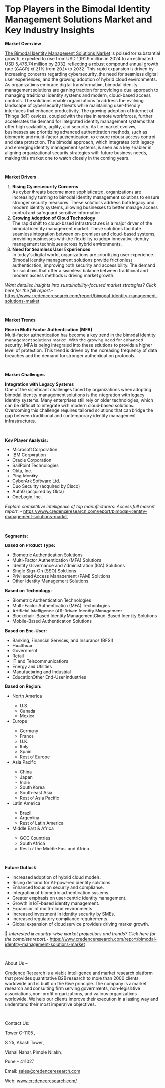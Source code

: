 # Top Players in the Bimodal Identity Management Solutions Market and Key Industry Insights


<p><strong>Market Overview</strong></p>
<p><a href="https://www.credenceresearch.com/report/bimodal-identity-management-solutions-market">The Bimodal Identity Management Solutions Market</a> is poised for substantial growth, expected to rise from USD 1,191.9 million in 2024 to an estimated USD 5,476.74 million by 2032, reflecting a robust compound annual growth rate (CAGR) of 21% from 2024 to 2032. This rapid expansion is driven by increasing concerns regarding cybersecurity, the need for seamless digital user experiences, and the growing adoption of hybrid cloud environments. As organizations embrace digital transformation, bimodal identity management solutions are gaining traction for providing a dual approach to managing traditional identity systems and modern, cloud-based access controls. The solutions enable organizations to address the evolving landscape of cybersecurity threats while maintaining user-friendly interfaces that enhance productivity. The growing adoption of Internet of Things (IoT) devices, coupled with the rise in remote workforces, further accelerates the demand for integrated identity management systems that offer high scalability, agility, and security. As the market evolves, businesses are prioritizing advanced authentication methods, such as biometric and multi-factor authentication, to ensure robust access control and data protection. The bimodal approach, which integrates both legacy and emerging identity management systems, is seen as a key enabler in aligning organizational security strategies with future business needs, making this market one to watch closely in the coming years.</p>
<p><strong>&nbsp;</strong></p>
<p><strong>Market Drivers</strong></p>
<ol>
<li><strong>Rising Cybersecurity Concerns</strong><br /> As cyber threats become more sophisticated, organizations are increasingly turning to bimodal identity management solutions to ensure stronger security measures. These solutions address both legacy and modern identity systems, allowing businesses to better manage access control and safeguard sensitive information.</li>
<li><strong>Growing Adoption of Cloud Technology</strong><br /> The rapid shift to cloud-based infrastructures is a major driver of the bimodal identity management market. These solutions facilitate seamless integration between on-premises and cloud-based systems, providing businesses with the flexibility to adopt innovative identity management techniques across hybrid environments.</li>
<li><strong>Need for Seamless User Experiences</strong><br /> In today's digital world, organizations are prioritizing user experience. Bimodal identity management solutions provide frictionless authentication, improving both security and accessibility. The demand for solutions that offer a seamless balance between traditional and modern access methods is driving market growth.</li>
</ol>
<p><em>Want detailed insights into sustainability-focused market strategies? Click here for the full report.- </em><a href="https://www.credenceresearch.com/report/bimodal-identity-management-solutions-market">https://www.credenceresearch.com/report/bimodal-identity-management-solutions-market</a></p>
<p>&nbsp;</p>
<p><strong>Market Trends</strong></p>
<p><strong>Rise in Multi-Factor Authentication (MFA)</strong><br /> Multi-factor authentication has become a key trend in the bimodal identity management solutions market. With the growing need for enhanced security, MFA is being integrated into these solutions to provide a higher level of protection. This trend is driven by the increasing frequency of data breaches and the demand for stronger authentication protocols.</p>
<p><strong>&nbsp;</strong></p>
<p><strong>Market Challenges</strong></p>
<p><strong>Integration with Legacy Systems</strong><br /> One of the significant challenges faced by organizations when adopting bimodal identity management solutions is the integration with legacy identity systems. Many enterprises still rely on older technologies, which can be difficult to integrate with modern cloud-based solutions. Overcoming this challenge requires tailored solutions that can bridge the gap between traditional and contemporary identity management infrastructures.</p>
<p><strong>&nbsp;</strong></p>
<p><strong>Key Player Analysis:</strong></p>
<ul>
<li>Microsoft Corporation</li>
<li>IBM Corporation</li>
<li>Oracle Corporation</li>
<li>SailPoint Technologies</li>
<li>Okta, Inc.</li>
<li>Ping Identity</li>
<li>CyberArk Software Ltd.</li>
<li>Duo Security (acquired by Cisco)</li>
<li>Auth0 (acquired by Okta)</li>
<li>OneLogin, Inc.</li>
</ul>
<p><em>Explore competitive intelligence of top manufacturers: Access full market report. - </em><a href="https://www.credenceresearch.com/report/bimodal-identity-management-solutions-market">https://www.credenceresearch.com/report/bimodal-identity-management-solutions-market</a></p>
<p>&nbsp;</p>
<p><strong>Segments:</strong></p>
<p><strong>Based on Product Type:</strong></p>
<ul>
<li>Biometric Authentication Solutions</li>
<li>Multi-Factor Authentication (MFA) Solutions</li>
<li>Identity Governance and Administration (IGA) Solutions</li>
<li>Single Sign-On (SSO) Solutions</li>
<li>Privileged Access Management (PAM) Solutions</li>
<li>Other Identity Management Solutions</li>
</ul>
<p><strong>Based on Technology:</strong></p>
<ul>
<li>Biometric Authentication Technologies</li>
<li>Multi-Factor Authentication (MFA) Technologies</li>
<li>Artificial Intelligence (AI)-Driven Identity Management</li>
<li>Blockchain-Based Identity ManagementCloud-Based Identity Solutions</li>
<li>Mobile-Based Authentication Solutions</li>
</ul>
<p><strong>Based on End-User:</strong></p>
<ul>
<li>Banking, Financial Services, and Insurance (BFSI)</li>
<li>Healthcar</li>
<li>Government</li>
<li>Retail</li>
<li>IT and Telecommunications</li>
<li>Energy and Utilities</li>
<li>Manufacturing and Industrial</li>
<li>EducationOther End-User Industries</li>
</ul>
<p><strong>Based on Region:</strong></p>
<ul>
<li>North America</li>
<ul>
<li>U.S.</li>
<li>Canada</li>
<li>Mexico</li>
</ul>
<li>Europe</li>
<ul>
<li>Germany</li>
<li>France</li>
<li>U.K.</li>
<li>Italy</li>
<li>Spain</li>
<li>Rest of Europe</li>
</ul>
<li>Asia Pacific</li>
<ul>
<li>China</li>
<li>Japan</li>
<li>India</li>
<li>South Korea</li>
<li>South-east Asia</li>
<li>Rest of Asia Pacific</li>
</ul>
<li>Latin America</li>
<ul>
<li>Brazil</li>
<li>Argentina</li>
<li>Rest of Latin America</li>
</ul>
<li>Middle East &amp; Africa</li>
<ul>
<li>GCC Countries</li>
<li>South Africa</li>
<li>Rest of the Middle East and Africa</li>
</ul>
</ul>
<p>&nbsp;</p>
<p><strong>Future Outlook </strong></p>
<ul>
<li>Increased adoption of hybrid cloud models.</li>
<li>Rising demand for AI-powered identity solutions.</li>
<li>Enhanced focus on security and compliance.</li>
<li>Integration of biometric authentication systems.</li>
<li>Greater emphasis on user-centric identity management.</li>
<li>Growth in IoT-based identity management.</li>
<li>Expansion of multi-cloud environments.</li>
<li>Increased investment in identity security by SMEs.</li>
<li>Increased regulatory compliance requirements.</li>
<li>Global expansion of cloud service providers driving market growth.</li>
</ul>
<p>📌 <em>Interested in country-wise market projections and trends? Click here for the complete report.- </em><a href="https://www.credenceresearch.com/report/bimodal-identity-management-solutions-market">https://www.credenceresearch.com/report/bimodal-identity-management-solutions-market</a></p>
<p>&nbsp;</p>
<p>About Us &ndash;</p>
<p><a href="https://www.credenceresearch.com/">Credence Research</a> is a viable intelligence and market research platform that provides quantitative B2B research to more than 2000 clients worldwide and is built on the Give principle. The company is a market research and consulting firm serving governments, non-legislative associations, non-profit organizations, and various organizations worldwide. We help our clients improve their execution in a lasting way and understand their most imperative objectives.</p>
<p>&nbsp;</p>
<p>Contact Us:</p>
<p>Tower C-1105 ,</p>
<p>S 25, Akash Tower,</p>
<p>Vishal Nahar, Pimple Nilakh,</p>
<p>Pune &ndash; 411027</p>
<p>Email: <a href="mailto:sales@credenceresearch.com">sales@credenceresearch.com</a></p>
<p>Web: <a href="http://www.credenceresearch.com/">www.credenceresearch.com/</a></p>
